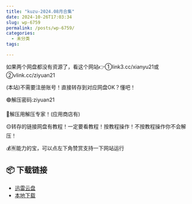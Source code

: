 ```yaml
---
title: "kuzu-2024.08月合集"
date: 2024-10-26T17:03:34
slug: wp-6759
permalink: /posts/wp-6759/
categories:
  - 未分类
tags:

---
```


如果两个网盘都没有资源了，看这个网站👉①link3.cc/xianyu21或②vlink.cc/ziyuan21

(本站)不需要注册账号！直接转存到对应网盘OK？懂吧！

🟢解压密码:ziyuan21

🔵解压用解压专家！(应用商店有)

🟡转存的链接网盘有教程！一定要看教程！按教程操作！不按教程操作你不会解压！

💰🈶能力的宝，可以点左下角赞赏支持一下网站运行

## 📦 下载链接
- [迅雷云盘](https://blziyuan21.com/pay-download/6759?key=dc6ddd954a&down_id=0)
- [本地下载](https://blziyuan21.com/pay-download/6759?key=dc6ddd954a&down_id=1)

